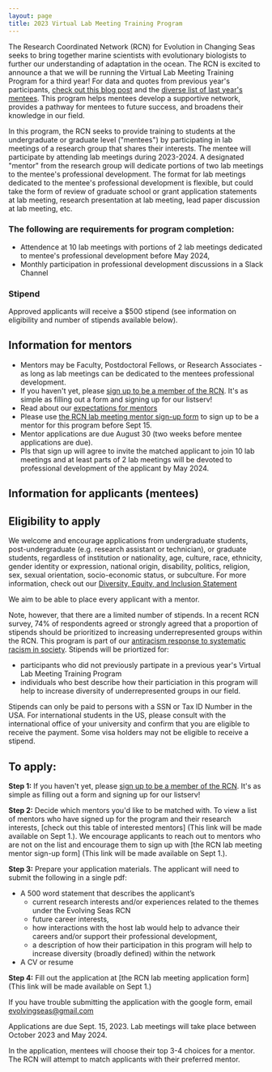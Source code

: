 ```yaml
---
layout: page
title: 2023 Virtual Lab Meeting Training Program
---
```


The Research Coordinated Network (RCN) for Evolution in Changing Seas seeks to bring together marine scientists with evolutionary biologists to further our understanding of adaptation in the ocean. 
The RCN is excited to announce a that we will be running the Virtual Lab Meeting Training Program for a third year! For data and quotes from previous year's participants, [check out this blog post](https://rcn-ecs.github.io/2021-08-08-VirtualLabMeetingProgramResults/) and the [diverse list of last year's mentees](https://github.com/RCN-ECS/rcn-ecs.github.io/blob/master/RCNmentees.md). 
This program helps mentees develop a supportive network, provides a pathway for mentees to future success, and broadens their knowledge in our field. 

In this program, the RCN seeks to provide training to students at the undergraduate or graduate level ("mentees")
by participating in lab meetings of a research group that shares their interests. The mentee will participate by attending
lab meetings during 2023-2024.
A designated "mentor" from the research group will dedicate portions of two lab meetings 
to the mentee's professional development. The format for lab meetings dedicated to the mentee's professional development is flexible, but
could take the form of review of graduate school or grant application statements at lab meeting, 
research presentation at lab meeting, lead paper discussion at lab meeting, etc.

### The following are requirements for program completion:
- Attendence at 10 lab meetings with portions of 2 lab meetings dedicated to mentee's professional development before May 2024, 
- Monthly participation in professional development discussions in a Slack Channel

### Stipend
Approved applicants will receive a $500 stipend (see information on eligibility and number of stipends available below). 


## Information for mentors

* Mentors may be Faculty, Postdoctoral Fellows, or Research Associates - as long as lab meetings can be dedicated to the mentees professional development.
* If you haven't yet, please [sign up to be a member of the RCN](https://rcn-ecs.github.io/howtojoin/). It's as simple as filling out a form and signing up for our listserv!
* Read about our [expectations for mentors](https://docs.google.com/document/d/19k0EkUVN0ziafsAL3ER3gGNoQbS_IWQ7odKY0QXjbxU)
* Please use [the RCN lab meeting mentor sign-up form](https://docs.google.com/forms/d/11W6UjTM2U4djtDfsmc94O4qNMkQwdYQW-lDxjpmoqlk) to sign up to be a mentor for this program before Sept 15. 
* Mentor applications are due August 30 (two weeks before mentee applications are due).
* PIs that sign up will agree to invite the matched applicant to join 10 lab meetings and at least parts of 2 lab meetings will be devoted to professional development of the applicant by May 2024. 

## Information for applicants (mentees)

## Eligibility to apply

We welcome and encourage applications from undergraduate students, post-undergraduate (e.g. research assistant or technician), or graduate students, regardless of institution or nationality, age, culture, race, 
ethnicity, gender identity or expression, national origin, disability, politics, 
religion, sex, sexual orientation, socio-economic status, or subculture. For more information, check
out our [Diversity, Equity, and Inclusion Statement](https://rcn-ecs.github.io/DEI/)

We aim to be able to place every applicant with a mentor. 

Note, however, that there are a limited number of stipends. In a recent RCN survey, 74% of respondents agreed or strongly agreed that a proportion of stipends should be prioritized to increasing underrepresented groups within the RCN. This program is part of our [antiracism response to systematic racism in society](https://rcn-ecs.github.io/Antiracism/). Stipends will be priortized for:
* participants who did not previously partipate in a previous year's Virtual Lab Meeting Training Program
* individuals who best describe how their particiation in this program will help to increase diversity of underrepresented groups in our field. 

Stipends can only be paid to persons with a SSN or Tax ID Number in the USA. For international students in the US, please consult with the international office of your university and confirm that you are eligible to receive the payment. Some visa holders may not be eligible to receive a stipend. 

## To apply:

**Step 1:** If you haven't yet, please [sign up to be a member of the RCN](https://rcn-ecs.github.io/howtojoin/). It's as simple as filling out a form and signing up for our listserv!

**Step 2:** Decide which mentors you'd like to be matched with. 
To view a list of mentors who have signed up for the program and their research interests, 
[check out this table of interested mentors] (This link will be made available on Sept 1.). We encourage applicants to reach out to mentors who are not on the list and 
encourage them to sign up with [the RCN lab meeting mentor sign-up form] (This link will be made available on Sept 1.).

**Step 3:** Prepare your application materials. The applicant will need to submit the following in a single pdf:
* A 500 word statement that describes the applicant’s 
  * current research interests and/or experiences related to the themes under the Evolving Seas RCN
  * future career interests, 
  * how interactions with the host lab would help to advance their careers and/or support their professional development, 
  * a description of how their participation in this program will help to increase diversity (broadly defined) within the network
* A CV or resume

**Step 4:** Fill out the application at [the RCN lab meeting application form] (This link will be made available on Sept 1.)

If you have trouble submitting the application with the google form, email evolvingseas@gmail.com

Applications are due Sept. 15, 2023. Lab meetings will take place between October 2023 and May 2024.

In the application, mentees will choose their top 3-4 choices for a mentor. The RCN will attempt to match applicants with their preferred mentor.



